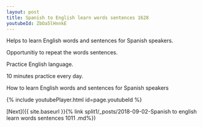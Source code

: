 ```yaml
---
layout: post
title: Spanish to English learn words sentences 1628 
youtubeId: ZbOa5lHnnkE
---
```

 
 
Helps to learn English words and sentences for Spanish speakers.

Opportunitiy to repeat the words sentences. 

Practice English language. 
 
10 minutes practice every day. 
 
How to learn English words and sentences for Spanish speakers 
 
{% include youtubePlayer.html id=page.youtubeId %}
 
 
[Next]({{ site.baseurl }}{% link  split1/_posts/2018-09-02-Spanish to english learn words sentences 1011 .md%})
 
